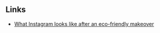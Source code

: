 ## Links

- [What Instagram looks like after an eco-friendly makeover](https://www.fastcompany.com/90469602/what-instagram-looks-like-after-an-eco-friendly-makeover)

